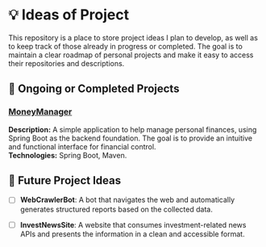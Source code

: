 # 💡 Ideas of Project

This repository is a place to store project ideas I plan to develop, as well as to keep track of those already in progress or completed. The goal is to maintain a clear roadmap of personal projects and make it easy to access their repositories and descriptions.

## 📌 Ongoing or Completed Projects

### [MoneyManager](https://github.com/J41R0JUNIOR/MoneyManager)
**Description:** A simple application to help manage personal finances, using Spring Boot as the backend foundation. The goal is to provide an intuitive and functional interface for financial control.  
**Technologies:** Spring Boot, Maven.

## 🧠 Future Project Ideas

- [ ] **WebCrawlerBot**: A bot that navigates the web and automatically generates structured reports based on the collected data.
- [ ] **InvestNewsSite**: A website that consumes investment-related news APIs and presents the information in a clean and accessible format.

